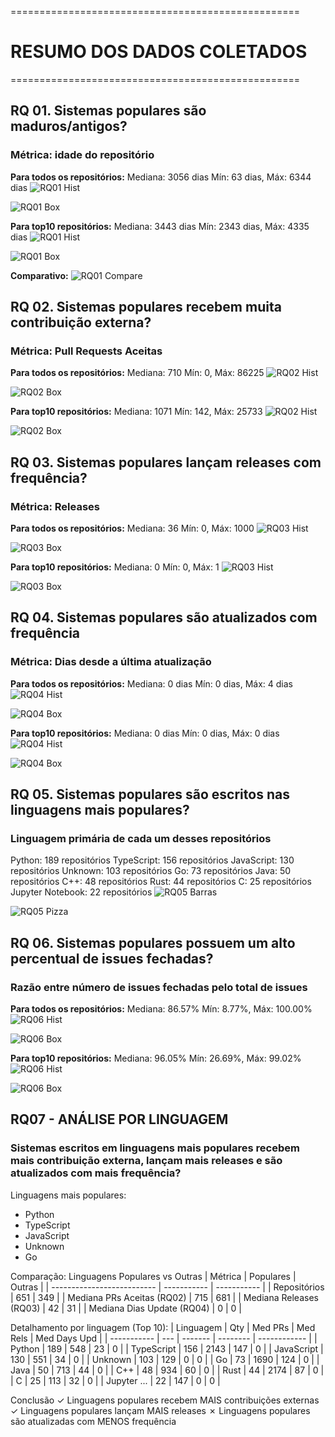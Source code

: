 
==================================================
# RESUMO DOS DADOS COLETADOS
==================================================

## RQ 01. Sistemas populares são maduros/antigos?

### Métrica: idade do repositório

**Para todos os repositórios:**
  Mediana: 3056 dias
  Mín: 63 dias, Máx: 6344 dias
![RQ01 Hist](./graficos/rq01_idade_hist_AllRepos.png)

![RQ01 Box](./graficos/rq01_idade_box_AllRepos.png)


**Para top10 repositórios:**
  Mediana: 3443 dias
  Mín: 2343 dias, Máx: 4335 dias
![RQ01 Hist](./graficos/rq01_idade_hist_Top10Repos.png)

![RQ01 Box](./graficos/rq01_idade_box_Top10Repos.png)


**Comparativo:**
![RQ01 Compare](./graficos/rq01_compare_idade.png)


## RQ 02. Sistemas populares recebem muita contribuição externa?

### Métrica: Pull Requests Aceitas

**Para todos os repositórios:**
  Mediana: 710
  Mín: 0, Máx: 86225
![RQ02 Hist](./graficos/rq02_prs_hist_AllRepos.png)

![RQ02 Box](./graficos/rq02_prs_box_AllRepos.png)


**Para top10 repositórios:**
  Mediana: 1071
  Mín: 142, Máx: 25733
![RQ02 Hist](./graficos/rq02_prs_hist_Top10Repos.png)

![RQ02 Box](./graficos/rq02_prs_box_Top10Repos.png)


## RQ 03. Sistemas populares lançam releases com frequência? 

### Métrica: Releases

**Para todos os repositórios:**
  Mediana: 36
  Mín: 0, Máx: 1000
![RQ03 Hist](./graficos/rq03_releases_hist_AllRepos.png)

![RQ03 Box](./graficos/rq03_releases_box_AllRepos.png)


**Para top10 repositórios:**
  Mediana: 0
  Mín: 0, Máx: 1
![RQ03 Hist](./graficos/rq03_releases_hist_Top10Repos.png)

![RQ03 Box](./graficos/rq03_releases_box_Top10Repos.png)


## RQ 04. Sistemas populares são atualizados com frequência

### Métrica: Dias desde a última atualização

**Para todos os repositórios:**
  Mediana: 0 dias
  Mín: 0 dias, Máx: 4 dias
![RQ04 Hist](./graficos/rq04_dias_hist_AllRepos.png)

![RQ04 Box](./graficos/rq04_dias_box_AllRepos.png)


**Para top10 repositórios:**
  Mediana: 0 dias
  Mín: 0 dias, Máx: 0 dias
![RQ04 Hist](./graficos/rq04_dias_hist_Top10Repos.png)

![RQ04 Box](./graficos/rq04_dias_box_Top10Repos.png)


## RQ 05. Sistemas populares são escritos nas linguagens mais populares?

### Linguagem primária de cada um desses repositórios
  Python: 189 repositórios
  TypeScript: 156 repositórios
  JavaScript: 130 repositórios
  Unknown: 103 repositórios
  Go: 73 repositórios
  Java: 50 repositórios
  C++: 48 repositórios
  Rust: 44 repositórios
  C: 25 repositórios
  Jupyter Notebook: 22 repositórios
![RQ05 Barras](./graficos/rq05_linguagens_bar_AllRepos.png)

![RQ05 Pizza](./graficos/rq05_linguagens_pie_AllRepos.png)


## RQ 06. Sistemas populares possuem um alto percentual de issues fechadas? 

### Razão entre número de issues fechadas pelo total de issues

**Para todos os repositórios:**
  Mediana: 86.57%
  Mín: 8.77%, Máx: 100.00%
![RQ06 Hist](./graficos/rq06_issues_hist_AllRepos.png)

![RQ06 Box](./graficos/rq06_issues_box_AllRepos.png)


**Para top10 repositórios:**
  Mediana: 96.05%
  Mín: 26.69%, Máx: 99.02%
![RQ06 Hist](./graficos/rq06_issues_hist_Top10Repos.png)

![RQ06 Box](./graficos/rq06_issues_box_Top10Repos.png)


## RQ07 - ANÁLISE POR LINGUAGEM

### Sistemas escritos em linguagens mais populares recebem mais contribuição externa, lançam mais releases e são atualizados com mais frequência? 

Linguagens mais populares:
  - Python
  - TypeScript
  - JavaScript
  - Unknown
  - Go

Comparação: Linguagens Populares vs Outras
| Métrica                    | Populares   | Outras      |
| -------------------------- | ----------- | ----------- |
| Repositórios               |         651 |         349 |
| Mediana PRs Aceitas (RQ02) |         715 |         681 |
| Mediana Releases (RQ03)    |          42 |          31 |
| Mediana Dias Update (RQ04) |           0 |           0 |

Detalhamento por linguagem (Top 10):
| Linguagem   | Qty | Med PRs | Med Rels | Med Days Upd |
| ----------- | --- | ------- | -------- | ------------ |
| Python      | 189 |     548 |       23 |            0 |
| TypeScript  | 156 |    2143 |      147 |            0 |
| JavaScript  | 130 |     551 |       34 |            0 |
| Unknown     | 103 |     129 |        0 |            0 |
| Go          |  73 |    1690 |      124 |            0 |
| Java        |  50 |     713 |       44 |            0 |
| C++         |  48 |     934 |       60 |            0 |
| Rust        |  44 |    2174 |       87 |            0 |
| C           |  25 |     113 |       32 |            0 |
| Jupyter ... |  22 |     147 |        0 |            0 |

Conclusão
✓ Linguagens populares recebem MAIS contribuições externas
✓ Linguagens populares lançam MAIS releases
✗ Linguagens populares são atualizadas com MENOS frequência
